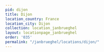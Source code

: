 ```yaml
---
pid: dijon
title: Dijon
location_country: France
location_city: Dijon
collection: location_janbrueghel
layout: locationpage_janbrueghel
order: '035'
permalink: "/janbrueghel/locations/dijon/"
---
```

